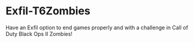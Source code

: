 # Exfil-T6Zombies
Have an Exfil option to end games properly and with a challenge in Call of Duty Black Ops II Zombies!

